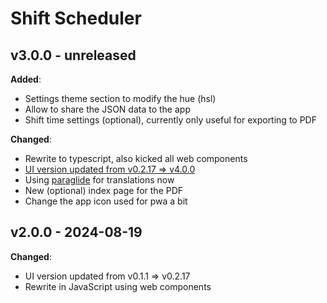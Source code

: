# Shift Scheduler

## v3.0.0 - unreleased

**Added**:

- Settings theme section to modify the hue (hsl)
- Allow to share the JSON data to the app
- Shift time settings (optional), currently only useful for exporting to PDF

**Changed**:

- Rewrite to typescript, also kicked all web components
- [UI version updated from v0.2.17 => v4.0.0](https://github.com/knackwurstking/ui/tree/74a1ff63e5563efaa7765c2617cf616a334b921f)
- Using [paraglide](https://inlang.com/m/gerre34r/library-inlang-paraglideJs) for translations now
- New (optional) index page for the PDF
- Change the app icon used for pwa a bit

## v2.0.0 - 2024-08-19

**Changed**:

- UI version updated from v0.1.1 => v0.2.17
- Rewrite in JavaScript using web components
